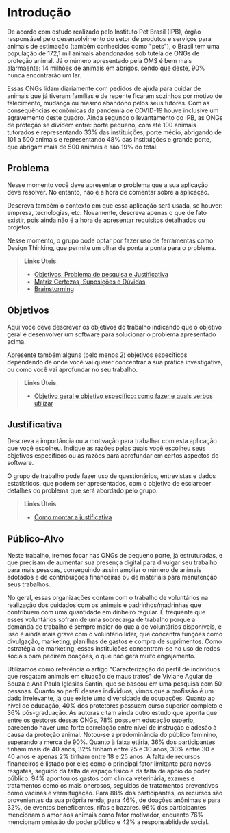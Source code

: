 # Introdução

De acordo com estudo realizado pelo Instituto Pet Brasil (IPB), órgão responsável pelo desenvolvimento do setor de produtos e serviços para animais de estimação (também conhecidos como "pets"), o Brasil tem uma população de 172,1 mil animais abandonados sob tutela de ONGs de proteção animal. Já o número apresentado pela OMS é bem mais alarmaente: 14 milhões de animais em abrigos, sendo que deste, 90% nunca encontrarão um lar.

Essas ONGs lidam diariamente com pedidos de ajuda para cuidar de animais que já tiveram famílias e de repente ficaram sozinhos por motivo de falecimento, mudança ou mesmo abandono pelos seus tutores. Com as consequências econômicas da pandemia de COVID-19 houve inclusive um agravemento deste quadro. Ainda segundo o levantamento do IPB, as ONGs de proteção se dividem entre: porte pequeno, com até 100 animais tutorados e representando 33% das instituições; porte médio, abrigando de 101 a 500 animais e representando 48% das instituições e grande porte, que abrigam mais de 500 animais e são 19% do total.

## Problema
Nesse momento você deve apresentar o problema que a sua aplicação deve  resolver. No entanto, não é a hora de comentar sobre a aplicação.

Descreva também o contexto em que essa aplicação será usada, se  houver: empresa, tecnologias, etc. Novamente, descreva apenas o que de  fato existir, pois ainda não é a hora de apresentar requisitos  detalhados ou projetos.

Nesse momento, o grupo pode optar por fazer uso  de ferramentas como Design Thinking, que permite um olhar de ponta a ponta para o problema.

> **Links Úteis**:
> - [Objetivos, Problema de pesquisa e Justificativa](https://medium.com/@versioparole/objetivos-problema-de-pesquisa-e-justificativa-c98c8233b9c3)
> - [Matriz Certezas, Suposições e Dúvidas](https://medium.com/educa%C3%A7%C3%A3o-fora-da-caixa/matriz-certezas-suposi%C3%A7%C3%B5es-e-d%C3%BAvidas-fa2263633655)
> - [Brainstorming](https://www.euax.com.br/2018/09/brainstorming/)

## Objetivos

Aqui você deve descrever os objetivos do trabalho indicando que o objetivo geral é desenvolver um software para solucionar o problema apresentado acima. 

Apresente também alguns (pelo menos 2) objetivos específicos dependendo de onde você vai querer concentrar a sua prática investigativa, ou como você vai aprofundar no seu trabalho.
 
> **Links Úteis**:
> - [Objetivo geral e objetivo específico: como fazer e quais verbos utilizar](https://blog.mettzer.com/diferenca-entre-objetivo-geral-e-objetivo-especifico/)

## Justificativa

Descreva a importância ou a motivação para trabalhar com esta aplicação que você escolheu. Indique as razões pelas quais você escolheu seus objetivos específicos ou as razões para aprofundar em certos aspectos do software.

O grupo de trabalho pode fazer uso de questionários, entrevistas e dados estatísticos, que podem ser apresentados, com o objetivo de esclarecer detalhes do problema que será abordado pelo grupo.

> **Links Úteis**:
> - [Como montar a justificativa](https://guiadamonografia.com.br/como-montar-justificativa-do-tcc/)

## Público-Alvo

Neste trabalho, iremos focar nas ONGs de pequeno porte, já estruturadas, e que precisam de aumentar sua presença digital para divulgar seu trabalho para mais pessoas, conseguindo assim ampliar o número de animais adotados e de contribuições financeiras ou de materiais para manutenção seus trabalhos.

No geral, essas organizações contam com o trabalho de voluntários na realização dos cuidados com os animais e padrinhos/madrinhas que contribuem com uma quantidade em dinheiro regular. É frequente que esses voluntários sofram de uma sobrecarga de trabalho porque a demanda de trabalho é sempre maior do que a de voluntários disponíveis, e isso é ainda mais grave com o voluntário líder, que concentra funções como divulgação, marketing, planilhas de gastos e compra de suprimentos. Como estratégia de marketing, essas instituições concentram-se no uso de redes sociais para pedirem doações, o que não gera muito engajamento.

Utilizamos como referência o artigo "Caracterização do perfil de indivíduos que resgatam animais em situação de maus tratos" de Viviane Aguiar de Souza e Ana Paula Iglesias Santin, que se baseou em uma pesquisa com 50 pessoas. Quanto ao perfil desses indivíduos, vimos que a profissão é um dado irrelevante, já que existe uma diversidade de ocupações. Quanto ao nível de educação, 40% dos protetores possuem curso superior completo e 36% pós-graduação. As autoras citam ainda outro estudo que aponta que entre os gestores dessas ONGs, 78% possuem educação superio, parecendo haver uma forte correlação entre nível de instrução e adesão à causa da proteção animal. Notou-se a predominância do público feminino, superando a merca de 90%. Quanto à faixa etária, 36% dos participantes tinham mais de 40 anos, 32% tinham entre 25 e 30 anos, 30% entre 30 e 40 anos e apenas 2% tinham entre 18 e 25 anos. A falta de recursos financeiros é listado por eles como o principal fator limitante para novos resgates, seguido da falta de espaço físico e da falta de apoio do poder público. 94% apontou os gastos com clínica veterinária, exames e tratamentos como os mais onerosos, seguidos de tratamentos preventivos como vacinas e vermifugação. Para 88% dos participantes, os recursos são provenientes da sua própria renda; para 46%, de doações anônimas e para 32%, de eventos beneficentes, rifas e bazares. 96% dos participantes mencionam o amor aos animais como fator motivador, enquanto 76% mencionam omissão do poder público e 42% a responsablidade social.
